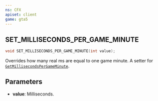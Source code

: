 ```yaml
---
ns: CFX
apiset: client
game: gta5
---
```

## SET_MILLISECONDS_PER_GAME_MINUTE

```c
void SET_MILLISECONDS_PER_GAME_MINUTE(int value);
```

Overrides how many real ms are equal to one game minute.
A setter for [`GetMillisecondsPerGameMinute`](#_0x2F8B4D1C595B11DB).

## Parameters
* **value**: Milliseconds.
